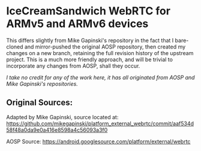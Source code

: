 # IceCreamSandwich WebRTC for ARMv5 and ARMv6 devices #

This differs slightly from Mike Gapinski's repository in the fact that I bare-cloned and mirror-pushed the original AOSP repository, then created my changes on a new branch, retaining the full revision history of the upstream project. This is a much more friendly approach, and will be trivial to incorporate any changes from AOSP, shall they occur.

*I take no credit for any of the work here, it has all originated from AOSP and Mike Gapinski's repositories.*

## Original Sources: ##

Adapted by Mike Gapinski, source located at: https://github.com/mikegapinski/platform_external_webrtc/commit/aaf534d58f48a0da9e0a416e8598a4c56093a3f0

AOSP Source: https://android.googlesource.com/platform/external/webrtc
